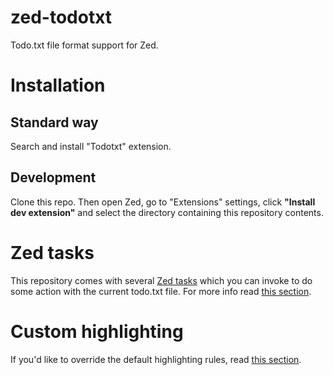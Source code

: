 # zed-todotxt

Todo.txt file format support for Zed.

# Installation

## Standard way

Search and install "Todotxt" extension.

## Development

Clone this repo. Then open Zed, go to "Extensions" settings, click **"Install dev extension"** and select the directory containing this repository contents.

# Zed tasks

This repository comes with several [Zed tasks](https://zed.dev/docs/tasks) which you can invoke to do some action with the current todo.txt file. For more info read [this section](./docs/Zed-tasks.md).

# Custom highlighting

If you'd like to override the default highlighting rules, read [this section](./docs/highlighting-overrides.md).
